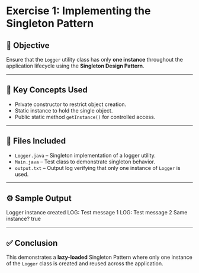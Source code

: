 # Exercise 1: Implementing the Singleton Pattern

## 📌 Objective
Ensure that the `Logger` utility class has only **one instance** throughout the application lifecycle using the **Singleton Design Pattern**.

---

## 🧩 Key Concepts Used
- Private constructor to restrict object creation.
- Static instance to hold the single object.
- Public static method `getInstance()` for controlled access.

---

## 📁 Files Included
- `Logger.java` – Singleton implementation of a logger utility.
- `Main.java` – Test class to demonstrate singleton behavior.
- `output.txt` – Output log verifying that only one instance of `Logger` is used.

---

## ⚙️ Sample Output
Logger instance created
LOG: Test message 1
LOG: Test message 2
Same instance? true


---

## ✅ Conclusion
This demonstrates a **lazy-loaded** Singleton Pattern where only one instance of the `Logger` class is created and reused across the application.


